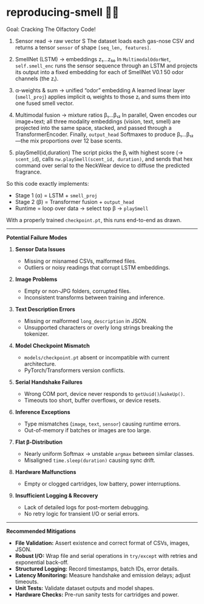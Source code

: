 # reproducing-smell 👃🎈

Goal: Cracking The Olfactory Code!

1. Sensor read → raw vector S
The dataset loads each gas-nose CSV and returns a tensor `sensor` of shape `[seq_len, features]`.

2. SmellNet (LSTM) → embeddings z₁…z₅₀
In `MultimodalOdorNet`, `self.smell_enc` runs the sensor sequence through an LSTM and projects its output into a fixed embedding for each of SmellNet V0.1 50 odor channels (the zᵢ).

3. α-weights & sum → unified “odor” embedding
A learned linear layer (`smell_proj`) applies implicit αᵢ weights to those zᵢ and sums them into one fused smell vector.

4. Multimodal fusion → mixture ratios β₁…β₁₂
In parallel, Qwen encodes our image+text; all three modality embeddings (vision, text, smell) are projected into the same space, stacked, and passed through a TransformerEncoder. Finally, `output_head` Softmaxes to produce β₁…β₁₂—the mix proportions over 12 base scents.

7. playSmell(id,duration)
The script picks the βⱼ with highest score (→ `scent_id`), calls `nw.playSmell(scent_id, duration)`, and sends that hex command over serial to the NeckWear device to diffuse the predicted fragrance.

So this code exactly implements:

- Stage 1 (α) = LSTM + `smell_proj`
- Stage 2 (β) = Transformer fusion + `output_head`
- Runtime = loop over data → select top β → `playSmell`

With a properly trained `checkpoint.pt`, this runs end-to-end as drawn.

---


**Potential Failure Modes**

1. **Sensor Data Issues**

   * Missing or misnamed CSVs, malformed files.
   * Outliers or noisy readings that corrupt LSTM embeddings.

2. **Image Problems**

   * Empty or non-JPG folders, corrupted files.
   * Inconsistent transforms between training and inference.

3. **Text Description Errors**

   * Missing or malformed `long_description` in JSON.
   * Unsupported characters or overly long strings breaking the tokenizer.

4. **Model Checkpoint Mismatch**

   * `models/checkpoint.pt` absent or incompatible with current architecture.
   * PyTorch/Transformers version conflicts.

5. **Serial Handshake Failures**

   * Wrong COM port, device never responds to `getUuid()`/`wakeUp()`.
   * Timeouts too short, buffer overflows, or device resets.

6. **Inference Exceptions**

   * Type mismatches (`image`, `text`, `sensor`) causing runtime errors.
   * Out-of-memory if batches or images are too large.

7. **Flat β-Distribution**

   * Nearly uniform Softmax → unstable `argmax` between similar classes.
   * Misaligned `time.sleep(duration)` causing sync drift.

8. **Hardware Malfunctions**

   * Empty or clogged cartridges, low battery, power interruptions.

9. **Insufficient Logging & Recovery**

   * Lack of detailed logs for post-mortem debugging.
   * No retry logic for transient I/O or serial errors.

---

**Recommended Mitigations**

* **File Validation:** Assert existence and correct format of CSVs, images, JSON.
* **Robust I/O:** Wrap file and serial operations in `try/except` with retries and exponential back-off.
* **Structured Logging:** Record timestamps, batch IDs, error details.
* **Latency Monitoring:** Measure handshake and emission delays; adjust timeouts.
* **Unit Tests:** Validate dataset outputs and model shapes.
* **Hardware Checks:** Pre-run sanity tests for cartridges and power.
